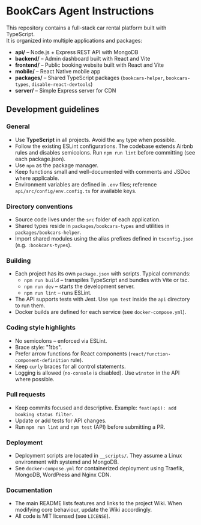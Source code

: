 # BookCars Agent Instructions

This repository contains a full-stack car rental platform built with TypeScript.  
It is organized into multiple applications and packages:

- **api/** – Node.js + Express REST API with MongoDB
- **backend/** – Admin dashboard built with React and Vite
- **frontend/** – Public booking website built with React and Vite
- **mobile/** – React Native mobile app
- **packages/** – Shared TypeScript packages (`bookcars-helper`, `bookcars-types`, `disable-react-devtools`)
- **server/** – Simple Express server for CDN

## Development guidelines

### General
- Use **TypeScript** in all projects. Avoid the `any` type when possible.
- Follow the existing ESLint configurations. The codebase extends Airbnb rules and disables semicolons. Run `npm run lint` before committing (see each package.json).
- Use `npm` as the package manager.
- Keep functions small and well-documented with comments and JSDoc where applicable.
- Environment variables are defined in `.env` files; reference `api/src/config/env.config.ts` for available keys.

### Directory conventions
- Source code lives under the `src` folder of each application.
- Shared types reside in `packages/bookcars-types` and utilities in `packages/bookcars-helper`.
- Import shared modules using the alias prefixes defined in `tsconfig.json` (e.g. `:bookcars-types`).

### Building
- Each project has its own `package.json` with scripts. Typical commands:
  - `npm run build` – transpiles TypeScript and bundles with Vite or tsc.
  - `npm run dev` – starts the development server.
  - `npm run lint` – runs ESLint.
- The API supports tests with Jest. Use `npm test` inside the `api` directory to run them.
- Docker builds are defined for each service (see `docker-compose.yml`).

### Coding style highlights
- No semicolons – enforced via ESLint.
- Brace style: "1tbs".
- Prefer arrow functions for React components (`react/function-component-definition` rule).
- Keep `curly` braces for all control statements.
- Logging is allowed (`no-console` is disabled). Use `winston` in the API where possible.

### Pull requests
- Keep commits focused and descriptive. Example: `feat(api): add booking status filter`.
- Update or add tests for API changes.
- Run `npm run lint` and `npm test` (API) before submitting a PR.

### Deployment
- Deployment scripts are located in `__scripts/`. They assume a Linux environment with systemd and MongoDB.
- See `docker-compose.yml` for containerized deployment using Traefik, MongoDB, WordPress and Nginx CDN.

### Documentation
- The main README lists features and links to the project Wiki. When modifying core behaviour, update the Wiki accordingly.
- All code is MIT licensed (see `LICENSE`).

